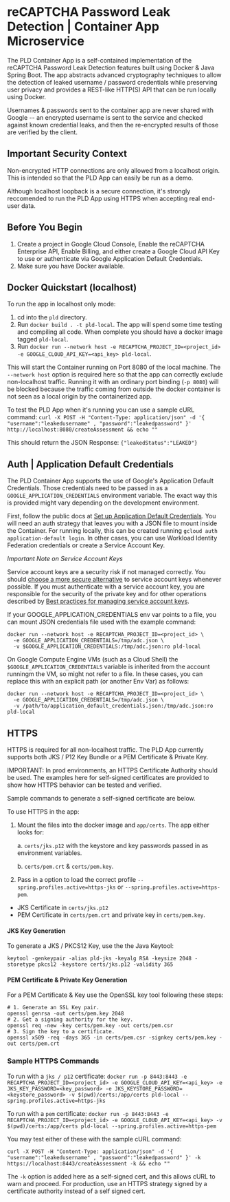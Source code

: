 # reCAPTCHA Password Leak Detection | Container App Microservice

The PLD Container App is a self-contained implementation of the reCAPTCHA
Password Leak Detection features built using Docker & Java Spring Boot. The app
abstracts advanced cryptography techniques to allow the detection of leaked
username / password credentials while preserving user privacy and provides a
REST-like HTTP(S) API that can be run locally using Docker.

Usernames & passwords sent to the container app are never shared with Google --
an encrypted username is sent to the service and checked against known
credential leaks, and then the re-encrypted results of those are verified by the
client.

## Important Security Context

Non-encrypted HTTP connections are only allowed from a localhost origin. This is
intended so that the PLD App can easily be run as a demo.

Although localhost loopback is a secure connection, it's strongly reccomended to
run the PLD App using HTTPS when accepting real end-user data.

## Before You Begin

1.  Create a project in Google Cloud Console, Enable the reCAPTCHA Enterprise
    API, Enable Billing, and either create a Google Cloud API Key to use or
    authenticate via Google Application Default Credentials.
2.  Make sure you have Docker available.

## Docker Quickstart (localhost)

To run the app in localhost only mode:

1.  cd into the `pld` directory.
2.  Run `docker build . -t pld-local`. The app will spend some time testing and
    compiling all code. When complete you should have a docker image tagged
    `pld-local`.
3.  Run `docker run --network host -e RECAPTCHA_PROJECT_ID=<project_id> -e
    GOOGLE_CLOUD_API_KEY=<api_key> pld-local`.

This will start the Container running on Port 8080 of the local machine. The
`--network host` option is required here so that the app can correctly exclude
non-localhost traffic. Running it with an ordinary port binding (`-p 8080`) will
be blocked because the traffic coming from outside the docker container is not
seen as a local origin by the containerized app.

To test the PLD App when it's running you can use a sample cURL command: `curl
-X POST -H "Content-Type: application/json" -d '{ "username":"leakedusername" ,
"password":"leakedpassword" }' http://localhost:8080/createAssessment && echo
""`

This should return the JSON Response: `{"leakedStatus":"LEAKED"}`

## Auth | Application Default Credentials

The PLD Container App supports the use of Google's Application Default
Credentials. Those credentials need to be passed in as a
`GOOGLE_APPLICATION_CREDENTIALS` environment variable. The exact way this is
provided might vary depending on the development environment.

First, follow the public docs at
[Set up Application Default Credentials](http://cloud/docs/authentication/provide-credentials-adc).
You will need an auth strategy that leaves you with a JSON file to mount inside
the Container. For running locally, this can be created running `gcloud auth
application-default login`. In other cases, you can use Workload Identity
Federation credentials or create a Service Account Key.

*Important Note on Service Account Keys*

Service account keys are a security risk if not managed correctly. You should
[choose a more secure alternative](https://cloud.google.com/docs/authentication#auth-decision-tree)
to service account keys whenever possible. If you must authenticate with a
service account key, you are responsible for the security of the private key and
for other operations described by
[Best practices for managing service account keys](https://cloud.google.com/iam/docs/best-practices-for-managing-service-account-keys).

If your GOOGLE_APPLICATION_CREDENTIALS env var points to a file, you can mount
JSON credentials file used with the example command:

```
docker run --network host -e RECAPTCHA_PROJECT_ID=<project_id> \
  -e GOOGLE_APPLICATION_CREDENTIALS=/tmp/adc.json \
  -v $GOOGLE_APPLICATION_CREDENTIALS:/tmp/adc.json:ro pld-local
```

On Google Compute Engine VMs (such as a Cloud Shell) the
`$GOOGLE_APPLICATION_CREDENTIALS` variable is inherited from the account
runningm the VM, so might not refer to a file. In these cases, you can replace
this with an explicit path (or another Env Var) as follows:

```
docker run --network host -e RECAPTCHA_PROJECT_ID=<project_id> \
  -e GOOGLE_APPLICATION_CREDENTIALS=/tmp/adc.json \
  -v /path/to/application_default_credentials.json:/tmp/adc.json:ro pld-local
```

## HTTPS

HTTPS is required for all non-localhost traffic. The PLD App currently supports
both JKS / P12 Key Bundle or a PEM Certificate & Private Key.

IMPORTANT: In prod environments, an HTTPS Certificate Authority should be used.
The examples here for self-signed certificates are provided to show how HTTPS
behavior can be tested and verified.

Sample commands to generate a self-signed certificate are below.

To use HTTPS in the app:

1.  Mount the files into the docker image and `app/certs`. The app either looks
    for:

    a. `certs/jks.p12` with the keystore and key passwords passed in as
    environment variables.

    b. `certs/pem.crt` & `certs/pem.key`.

2.  Pass in a option to load the correct profile
    `--spring.profiles.active=https-jks` or
    `--spring.profiles.active=https-pem`.

-   JKS Certificate in `certs/jks.p12`
-   PEM Certificate in `certs/pem.crt` and private key in `certs/pem.key`.

#### JKS Key Generation

To generate a JKS / PKCS12 Key, use the the Java Keytool:

```
keytool -genkeypair -alias pld-jks -keyalg RSA -keysize 2048 -storetype pkcs12 -keystore certs/jks.p12 -validity 365
```

#### PEM Certificate & Private Key Generation

For a PEM Certificate & Key use the OpenSSL key tool following these steps:

```
# 1. Generate an SSL Key pair.
openssl genrsa -out certs/pem.key 2048
# 2. Get a signing authority for the key.
openssl req -new -key certs/pem.key -out certs/pem.csr
# 3. Sign the key to a certificate.
openssl x509 -req -days 365 -in certs/pem.csr -signkey certs/pem.key -out certs/pem.crt
```

### Sample HTTPS Commands

To run with a `jks / p12` certificate: `docker run -p 8443:8443 -e
RECAPTCHA_PROJECT_ID=<project_id> -e GOOGLE_CLOUD_API_KEY=<api_key> -e
JKS_KEY_PASSWORD=<key_password> -e JKS_KEYSTORE_PASSWORD=<keystore_password> -v
$(pwd)/certs:/app/certs pld-local --spring.profiles.active=https-jks`

To run with a `pem` certificate: `docker run -p 8443:8443 -e
RECAPTCHA_PROJECT_ID=<project_id> -e GOOGLE_CLOUD_API_KEY=<api_key> -v
$(pwd)/certs:/app/certs pld-local --spring.profiles.active=https-pem`

You may test either of these with the sample cURL command:

```
curl -X POST -H "Content-Type: application/json" -d '{ "username":"leakedusername" , "password":"leakedpassword" }' -k https://localhost:8443/createAssessment -k && echo ""
```

The `-k` option is added here as a self-signed cert, and this allows cURL to
warn and proceed. For production, use an HTTPS strategy signed by a certificate
authority instead of a self signed cert.
